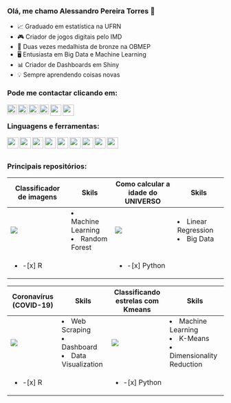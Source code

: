 ### Olá, me chamo Alessandro Pereira Torres 👋


- 📈 Graduado em estatística na UFRN
- 🎮 Criador de jogos digitais pelo IMD
- 🥉 Duas vezes medalhista de bronze na OBMEP
- 🖥  Entusiasta em Big Data e Machine Learning
- 📊 Criador de Dashboards em Shiny
- 💡    Sempre aprendendo coisas novas

### Pode me contactar clicando em:

[<img align="left" alt="AlessandroPTSN | GitHub" width="22px" src="https://icon-icons.com/downloadimage.php?id=123274&root=1996/PNG/512/&file=code_development_github_open_source_programming_source_icon_123274.png" />][github]
[<img align="left" alt="Alessandroptsn | Twitter" width="22px" src="https://icon-icons.com/downloadimage.php?id=113802&root=1753/PNG/512/&file=iconfinder-social-media-applications-6twitter-4102580_113802.png" />][twitter]
[<img align="left" alt="alessandroptsn | LinkedIn" width="22px" src="https://icon-icons.com/downloadimage.php?id=16590&root=99/PNG/512/&file=linkedin_socialnetwork_17441.png" />][linkedin]
[<img align="left" alt="alessandroptsn | Instagram" width="22px" src="https://icon-icons.com/downloadimage.php?id=113804&root=1753/PNG/512/&file=iconfinder-social-media-applications-3instagram-4102579_113804.png" />][instagram]
[<img align="left"  width="26px" src="https://icon-icons.com/downloadimage.php?id=189534&root=3053/PNG/512/&file=yahoo_mail_macos_bigsur_icon_189534.png" />][Yahoo]
[<img align="left"  width="26px" src="https://icon-icons.com/downloadimage.php?id=115624&root=1826/PNG/512/&file=4202011emailgmaillogomailsocialsocialmedia-115677_115624.png" />][Gmail]





<br />

### Linguagens e ferramentas:

[<img align="left"  width="26px" src="https://icon-icons.com/downloadimage.php?id=94807&root=1381/PNG/512/&file=rstudio_94807.png" />][R]
[<img align="left"  width="26px" src="https://icon-icons.com/downloadimage.php?id=17802&root=112/PNG/512/&file=python_18894.png" />][Python]
[<img align="left"  width="26px" src="https://icon-icons.com/downloadimage.php?id=145720&root=2397/PNG/512/&file=microsoft_office_excel_logo_icon_145720.png" />][Excel]
[<img align="left"  width="26px" src= "https://icon-icons.com/downloadimage.php?id=145724&root=2397/PNG/512/&file=microsoft_office_word_logo_icon_145724.png" />][Word]
[<img align="left"  width="26px" src= "https://icon-icons.com/downloadimage.php?id=145723&root=2397/PNG/512/&file=microsoft_power_point_office_logo_icon_145723.png" />][Power]
[<img align="left"  width="26px" src="https://icon-icons.com/downloadimage.php?id=169967&root=2699/PNG/512/&file=markdown_here_logo_icon_169967.png" />][Markdown]
[<img align="left"  width="26px" src="https://icon-icons.com/downloadimage.php?id=103702&root=1504/PNG/512/&file=textxtex_103702.png" />][Latex]
[<img align="left"  width="26px" src="https://icon-icons.com/downloadimage.php?id=103179&root=1495/PNG/512/&file=unityeditoricon_103179.png" />][Unity]
[<img align="left"  width="26px" src="https://icon-icons.com/downloadimage.php?id=143196&root=2351/PNG/512/&file=logo_github_icon_143196.png" />][Git_hub]

<br />



<!--
| <a href="https://github.com/AlessandroPTSN/AlessandroPTSN/github-readme-stats"><img align="center" src="https://github-readme-stats.vercel.app/api?username=AlessandroPTSN&theme=github_dark&show_icons=true" alt="Alessandro github status" /></a>  | <a href="https://github.com/AlessandroPTSN"><img align="center" src="https://github-readme-stats.vercel.app/api/top-langs/?username=alessandroptsn&layout=compact&theme=github_dark&hide_border=true&hide=javascript,html" /></a>  |
| ------------- | ------------- |
!-->

<br />

### Principais repositórios:

| Classificador de imagens     | Skils |  Como calcular a idade do UNIVERSO | Skils     | 
|-----|---------------|------------|---------------|
|  [<img src="https://user-images.githubusercontent.com/50224653/164081864-6100f83c-97d4-4abc-acab-4673f2250889.png"/>][Dog]  |  <li>Machine Learning</li> <li>Random Forest</li>   |  [<img src="https://user-images.githubusercontent.com/50224653/164081866-4c3e7fc8-4bd7-4ad0-9308-ad4af87378ed.png"/>][Galaxy]  |  <li>Linear Regression</li> <li>Big Data</li> | 
|<ul><li>-[x] R</li></ul>||<ul><li>-[x] Python</li></ul>||

| Coronavírus (COVID-19) | Skils |  Classificando estrelas com Kmeans | Skils     | 
|-----|---------------|------------|---------------|
|  [<img src="https://user-images.githubusercontent.com/50224653/164089404-65cfa51b-c38e-45c0-a602-a12c7d5c17dc.png"/>][Covid]  |    <li>Web Scraping</li> <li>Dashboard</li> <li>Data Visualization</li>  |  [<img src="https://user-images.githubusercontent.com/50224653/164081858-f0848f39-3b51-40c3-aaa8-8b10901a972f.jpg"/>][Star]  |  <li>Machine Learning</li> <li>K-Means</li> <li>Dimensionality Reduction</li> | 
|<ul><li>-[x] R</li></ul>||<ul><li>-[x] Python</li></ul>||


<!--
| Stage      | Time to complete  | Current Status | Finished                       | 
|------------|---------------|----------------|------------------------------------|
| [<img src="https://user-images.githubusercontent.com/50224653/164079605-ee218617-2dab-4e38-a39a-64d49d54ebc9.jpg" />][Dog] |   ![índice](https://user-images.githubusercontent.com/50224653/164079607-a95ffa69-a9b6-47f7-ac4c-8374007dfb23.jpg)    | Work in progress | <ul><li>- [x] completed</li><li>- [ ] todo</li></ul>
| ![s](https://user-images.githubusercontent.com/50224653/164079610-8548e2d6-5c0b-495f-b578-1e7efa234160.jpg)    | ![d](https://user-images.githubusercontent.com/50224653/164079611-a482d12d-d4ee-46ca-b7fd-a99f2c729819.jpg) |  Work in progress | <ul><li>[x] done</li><li>[ ] tobedone</li></ul>
!-->


<!--
#### Top Repositories


<a href="https://github.com/AlessandroPTSN/Covid-19">
  <img align="center" src="https://github-readme-stats.vercel.app/api/pin/?username=alessandroptsn&repo=Covid-19&theme=github_dark" />
</a>
<a href="https://github.com/alessandroptsn/alessandroptsn/Classificando-estrelas-com-Kmeans">
  <img align="center" src="https://github-readme-stats.vercel.app/api/pin/?username=alessandroptsn&repo=Classificando-estrelas-com-Kmeans&theme=github_dark" />
</a>
!-->
<br />
<br />

<!--
<h2 align="center">
  My Contribution Graph <img src="https://media.giphy.com/media/xUA7aZeLE2e0P7Znz2/giphy.gif" width="50">
</h2>
<p align="center">
  <img src="https://github.com/ritik307/ritik307/raw/output/github-contribution-grid-snake.svg" alt="snake"></center>
</p>

<h2 align="center">
  My Github Stats<img src="https://media.giphy.com/media/VgCDAzcKvsR6OM0uWg/giphy.gif" width="50">
</h2>
 
<br>
<p align = "center">
 <img  src="https://github-readme-streak-stats.herokuapp.com/?user=alessandroptsn&show_icons=true&locale=en&layout=compact&theme=radical&line_height=0" />
</p> 
!-->

 <!--
(isso é legal)
<details>
<summary>📈 Minha atividade no Github</summary>
<p align = "center">
 <img src="https://activity-graph.herokuapp.com/graph?username=alessandroptsn&theme=react-dark">
</p> 
</details>
!-->

 <!--
 ![Visitor Count](https://profile-counter.glitch.me/{larymak}/count.svg)
!-->

[Dog]: https://github.com/AlessandroPTSN/Classificador-de-Imagens-R
[Covid]: https://github.com/AlessandroPTSN/Covid-19
[Star]: https://github.com/AlessandroPTSN/Classificando-estrelas-com-Kmeans
[Galaxy]: https://github.com/AlessandroPTSN/Como-calcular-a-idade-do-UNIVERSO

[GitHub]: https://github.com/AlessandroPTSN
[twitter]: https://twitter.com/Alessandroptsn
[instagram]: https://instagram.com/alessandroptsn
[linkedin]: https://www.linkedin.com/in/alessandroptsn/
[ico]: https://icon-icons.com
[R]: https://www.r-project.org
[Python]: https://www.python.org
[Excel]: https://www.microsoft.com/pt-br/microsoft-365/excel
[Word]: https://www.microsoft.com/pt-br/microsoft-365/word
[Power]: https://www.microsoft.com/pt-br/microsoft-365/powerpoint
[Markdown]: https://www.markdownguide.org/getting-started/
[Latex]: https://www.latex-project.org
[Unity]: https://unity.com
[Git_hub]: https://github.com
[Yahoo]: mailto:alessandroptsn@yahoo.com.br
[Gmail]: mailto:alessandroptsn@gmail.com

